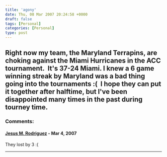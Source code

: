 ```yaml
---
title: 'agony'
date: Thu, 08 Mar 2007 20:24:58 +0000
draft: false
tags: [Personal]
categories: [Personal]
type: post
---
```


Right now my team, the Maryland Terrapins, are choking against the Miami Hurricanes in the ACC tournament.  It's 37-24 Miami. I knew a 6 game winning streak by Maryland was a bad thing going into the tournaments :(  I hope they can put it together after halftime, but I've been disappointed many times in the past during tourney time.
---
### Comments:
#### [Jesus M. Rodriguez](http://zeusville.wordpress.com "jmrodri@nc.rr.com") - <time datetime="2007-03-08 18:03:15">Mar 4, 2007</time>

They lost by 3 :(
<hr />
